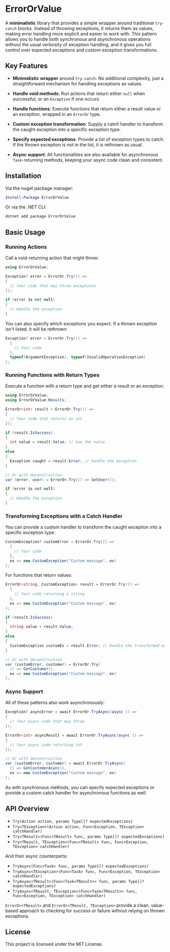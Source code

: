 # ErrorOrValue

A **minimalistic** library that provides a simple wrapper around traditional `try-catch` blocks. Instead of throwing exceptions, it returns them as values, making error handling more explicit and easier to work with. This pattern allows you to handle both synchronous and asynchronous operations without the usual verbosity of exception handling, and it gives you full control over expected exceptions and custom exception transformations.

## Key Features

- **Minimalistic wrapper** around `try-catch`: No additional complexity, just a straightforward mechanism for handling exceptions as values.

- **Handle void methods**: Run actions that return either `null` when successful, or an `Exception` if one occurs.

- **Handle functions**: Execute functions that return either a result value or an exception, wrapped in an `ErrorOr` type.

- **Custom exception transformation**: Supply a catch handler to transform the caught exception into a specific exception type.

- **Specify expected exceptions**: Provide a list of exception types to catch. If the thrown exception is not in the list, it is rethrown as usual.

- **Async support**: All functionalities are also available for asynchronous `Task`-returning methods, keeping your async code clean and consistent.

## Installation

Via the nuget package manager:

```powershell
Install-Package ErrorOrValue
```

Or via the .NET CLI:

```bash
dotnet add package ErrorOrValue
```

## Basic Usage

### Running Actions

Call a void-returning action that might throw:

```csharp
using ErrorOrValue;

Exception? error = ErrorOr.Try(() =>
{
  // Your code that may throw exceptions
});

if (error is not null)
{
  // Handle the exception
}
```

You can also specify which exceptions you expect. If a thrown exception isn't listed, it will be rethrown:

```csharp
Exception? error = ErrorOr.Try(() =>
  {
    // Your code
  },
  typeof(ArgumentException), typeof(InvalidOperationException)
);
```

### Running Functions with Return Types

Execute a function with a return type and get either a result or an exception:

```csharp
using ErrorOrValue;
using ErrorOrValue.Results;

ErrorOr<int> result = ErrorOr.Try(() =>
{
  // Your code that returns an int
});

if (result.IsSuccess)
{
  int value = result.Value; // Use the value
}
else
{
  Exception caught = result.Error; // Handle the exception
}

// Or with deconstruction
var (error, user) = ErrorOr.Try(() => GetUser());

if (error is not null)
{
  // Handle the exception
}

```

### Transforming Exceptions with a Catch Handler

You can provide a custom handler to transform the caught exception into a specific exception type:

```csharp
CustomException? customError = ErrorOr.Try(() =>
  {
    // Your code
  },
  ex => new CustomException("Custom message", ex)
);
```

For functions that return values:

```csharp
ErrorOr<string, CustomException> result = ErrorOr.Try(() =>
  {
    // Your code returning a string
  },
  ex => new CustomException("Custom message", ex)
);

if (result.IsSuccess)
{
  string value = result.Value;
}
else
{
  CustomException customEx = result.Error; // Handle the transformed exception
}

// Or with deconstruction
var (customError, customer) = ErrorOr.Try(
  () => GetCustomer(),
  ex => new CustomException("Custom message", ex)
);
```

### Async Support

All of these patterns also work asynchronously:

```csharp
Exception? asyncError = await ErrorOr.TryAsync(async () =>
{
  // Your async code that may throw
});

ErrorOr<int> asyncResult = await ErrorOr.TryAsync(async () =>
{
  // Your async code returning int
});

// Or with deconstruction
var (customError, customer) = await ErrorOr.TryAsync(
  () => GetCustomerAsync(),
  ex => new CustomException("Custom message", ex)
);
```

As with synchronous methods, you can specify expected exceptions or provide a custom catch handler for asynchronous functions as well.

## API Overview

- `Try(Action action, params Type[]? expectedExceptions)`
- `Try<TException>(Action action, Func<Exception, TException> catchHandler)`
- `Try<TResult>(Func<TResult> func, params Type[]? expectedExceptions)`
- `Try<TResult, TException>(Func<TResult> func, Func<Exception, TException> catchHandler)`

And their async counterparts:

- `TryAsync(Func<Task> func, params Type[]? expectedExceptions)`
- `TryAsync<TException>(Func<Task> func, Func<Exception, TException> catchHandler)`
- `TryAsync<TResult>(Func<Task<TResult>> func, params Type[]? expectedExceptions)`
- `TryAsync<TResult, TException>(Func<Task<TResult>> func, Func<Exception, TException> catchHandler)`

`ErrorOr<TResult>` and `ErrorOr<TResult, TException>` provide a clean, value-based approach to checking for success or failure without relying on thrown exceptions.

## License

This project is licensed under the MIT License.
